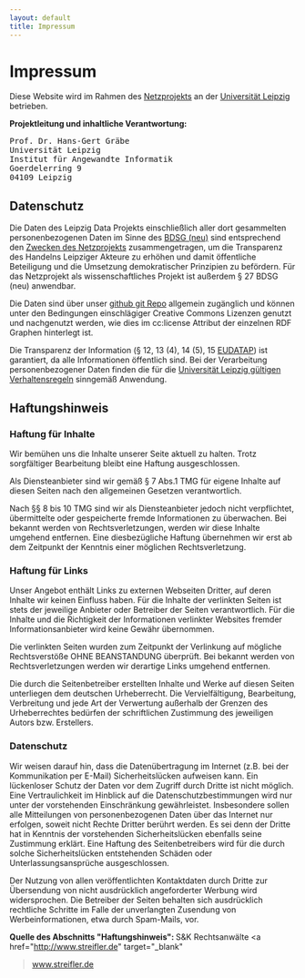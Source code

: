 ```yaml
---
layout: default
title: Impressum
---
```


# Impressum

Diese Website wird im Rahmen des
[Netzprojekts](http://www.dorfwiki.org/wiki.cgi?HansGertGraebe/NetzProjekt)
an der <a href="https://www.uni-leipzig.de/impressum/">Universität
Leipzig</a> betrieben.

<strong>Projektleitung und inhaltliche Verantwortung:</strong>

<pre>
Prof. Dr. Hans-Gert Gräbe
Universität Leipzig
Institut für Angewandte Informatik
Goerdelerring 9
04109 Leipzig
</pre>

<h2>Datenschutz</h2>

Die Daten des Leipzig Data Projekts einschließlich aller dort gesammelten
personenbezogenen Daten im Sinne des <a class="external text"
href="https://dsgvo-gesetz.de/bdsg-neu">BDSG (neu)</a> sind entsprechend den
<a href="http://www.dorfwiki.org/wiki.cgi?HansGertGraebe/NetzProjekt">Zwecken
des Netzprojekts</a> zusammengetragen, um die Transparenz des Handelns
Leipziger Akteure zu erhöhen und damit öffentliche Beteiligung und die
Umsetzung demokratischer Prinzipien zu befördern. Für das Netzprojekt als
wissenschaftliches Projekt ist außerdem § 27 BDSG (neu) anwendbar.

Die Daten sind über unser <a href="https://github.com/LeipzigData">github git
Repo</a> allgemein zugänglich und können unter den Bedingungen einschlägiger
Creative Commons Lizenzen genutzt und nachgenutzt werden, wie dies im
cc:license Attribut der einzelnen RDF Graphen hinterlegt ist.

Die Transparenz der Information (§ 12, 13 (4), 14 (5), 15 <a
href="https://www.iitr.de/eu-dsgvo">EUDATAP</a>) ist garantiert, da alle
Informationen öffentlich sind. Bei der Verarbeitung personenbezogener Daten
finden die für die <a href="http://uni-leipzig.de/service/datenschutz.html">
Universität Leipzig gültigen Verhaltensregeln</a> sinngemäß Anwendung.

<h2>Haftungshinweis</h2>

<h3>Haftung für Inhalte</h3>

Wir bemühen uns die Inhalte unserer Seite aktuell zu halten. Trotz
sorgfältiger Bearbeitung bleibt eine Haftung ausgeschlossen.

Als Diensteanbieter sind wir gemäß § 7 Abs.1 TMG für eigene Inhalte auf diesen
Seiten nach den allgemeinen Gesetzen verantwortlich.

Nach §§ 8 bis 10 TMG sind wir als Diensteanbieter jedoch nicht verpflichtet,
übermittelte oder gespeicherte fremde Informationen zu überwachen. Bei bekannt
werden von Rechtsverletzungen, werden wir diese Inhalte umgehend entfernen.
Eine diesbezügliche Haftung übernehmen wir erst ab dem Zeitpunkt der Kenntnis
einer möglichen Rechtsverletzung.

<h3>Haftung für Links</h3>

Unser Angebot enthält Links zu externen Webseiten Dritter, auf deren Inhalte
wir keinen Einfluss haben. Für die Inhalte der verlinkten Seiten ist stets der
jeweilige Anbieter oder Betreiber der Seiten verantwortlich. Für die Inhalte
und die Richtigkeit der Informationen verlinkter Websites fremder
Informationsanbieter wird keine Gewähr übernommen.

Die verlinkten Seiten wurden zum Zeitpunkt der Verlinkung auf mögliche
Rechtsverstöße OHNE BEANSTANDUNG überprüft. Bei bekannt werden von
Rechtsverletzungen werden wir derartige Links umgehend entfernen.

Die durch die Seitenbetreiber erstellten Inhalte und Werke auf diesen Seiten
unterliegen dem deutschen Urheberrecht. Die Vervielfältigung, Bearbeitung,
Verbreitung und jede Art der Verwertung außerhalb der Grenzen des
Urheberrechtes bedürfen der schriftlichen Zustimmung des jeweiligen Autors
bzw. Erstellers.

<h3>Datenschutz</h3>

Wir weisen darauf hin, dass die Datenübertragung im Internet (z.B. bei der
Kommunikation per E-Mail) Sicherheitslücken aufweisen kann. Ein lückenloser
Schutz der Daten vor dem Zugriff durch Dritte ist nicht möglich. Eine
Vertraulichkeit im Hinblick auf die Datenschutzbestimmungen wird nur unter der
vorstehenden Einschränkung gewährleistet. Insbesondere sollen alle
Mitteilungen von personenbezogenen Daten über das Internet nur erfolgen,
soweit nicht Rechte Dritter berührt werden. Es sei denn der Dritte hat in
Kenntnis der vorstehenden Sicherheitslücken ebenfalls seine Zustimmung
erklärt. Eine Haftung des Seitenbetreibers wird für die durch solche
Sicherheitslücken entstehenden Schäden oder Unterlassungsansprüche
ausgeschlossen.

Der Nutzung von allen veröffentlichten Kontaktdaten durch Dritte zur
Übersendung von nicht ausdrücklich angeforderter Werbung wird widersprochen.
Die Betreiber der Seiten behalten sich ausdrücklich rechtliche Schritte im
Falle der unverlangten Zusendung von Werbeinformationen, etwa durch
Spam-Mails, vor.

<strong>Quelle des Abschnitts "Haftungshinweis": </strong>S&amp;K
Rechtsanwälte <a href="http://www.streifler.de" target="_blank"
>www.streifler.de</a>

